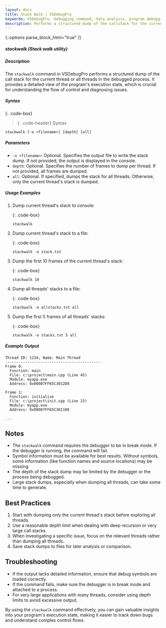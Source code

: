 ```yaml
---
layout: docs
title: Stack Walk | VSDebugPro
keywords: VSDebugPro, debugging command, data analysis, program debugging, visual studio debugging, stack dump ,stack walk, program stack, callstack
description: Performs a structured dump of the callstack for the current thread or all threads in the debugged process.
---
```

{::options parse_block_html="true" /}

##### stackwalk (Stack walk utility)

##### Description

The `stackwalk` command in VSDebugPro performs a structured dump of the call stack for the current thread or all threads in the debugged process. It provides a detailed view of the program's execution state, which is crucial for understanding the flow of control and diagnosing issues.

##### Syntax

{: .code-box}
>{: .code-header}
>Syntax
```
stackwalk [-o <filename>] [depth] [all]
```

##### Parameters

- `-o <filename>`: Optional. Specifies the output file to write the stack dump. If not provided, the output is displayed in the console.
- `depth`: Optional. Specifies the number of frames to dump per thread. If not provided, all frames are dumped.
- `all`: Optional. If specified, dumps the stack for all threads. Otherwise, only the current thread's stack is dumped.

##### Usage Examples

1. Dump current thread's stack to console:

   {: .code-box}
   ```
   stackwalk
   ```

2. Dump current thread's stack to a file:

   {: .code-box}
   ```
   stackwalk -o stack.txt
   ```

3. Dump the first 10 frames of the current thread's stack:

   {: .code-box}
   ```
   stackwalk 10
   ```

4. Dump all threads' stacks to a file:

   {: .code-box}
   ```
   stackwalk -o allstacks.txt all
   ```

5. Dump the first 5 frames of all threads' stacks:

   {: .code-box}
   ```
   stackwalk -o stacks.txt 5 all
   ```

##### Example Output

```
Thread ID: 1234, Name: Main Thread
-------------------------------------------
Frame 0:
  Function: main
  File: c:\project\main.cpp (Line 45)
  Module: myapp.exe
  Address: 0x00007FF65C3012D0

Frame 1:
  Function: initialize
  File: c:\project\init.cpp (Line 23)
  Module: myapp.exe
  Address: 0x00007FF65C301100

...
```

## Notes

- The `stackwalk` command requires the debugger to be in break mode. If the debugger is running, the command will fail.
- Symbol information must be available for best results. Without symbols, some information (like function names and source locations) may be missing.
- The depth of the stack dump may be limited by the debugger or the process being debugged.
- Large stack dumps, especially when dumping all threads, can take some time to generate.

## Best Practices

1. Start with dumping only the current thread's stack before exploring all threads.
2. Use a reasonable depth limit when dealing with deep recursion or very large call stacks.
3. When investigating a specific issue, focus on the relevant threads rather than dumping all threads.
4. Save stack dumps to files for later analysis or comparison.

## Troubleshooting

- If the output lacks detailed information, ensure that debug symbols are loaded correctly.
- If the command fails, make sure the debugger is in break mode and attached to a process.
- For very large applications with many threads, consider using depth limits to avoid excessive output.

By using the `stackwalk` command effectively, you can gain valuable insights into your program's execution state, making it easier to track down bugs and understand complex control flows.